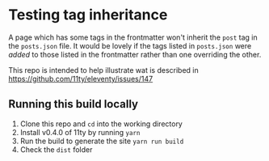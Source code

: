 # Testing tag inheritance

A page which has some tags in the frontmatter won't inherit the `post` tag in the `posts.json` file. It would be lovely if the tags listed in `posts.json` were _added_ to those listed in the frontmatter rather than one overriding the other.

This repo is intended to help illustrate wat is described in https://github.com/11ty/eleventy/issues/147

## Running this build locally

1. Clone this repo and `cd` into the working directory
1. Install v0.4.0 of 11ty by running `yarn`
1. Run the build to generate the site `yarn run build`
1. Check the `dist` folder
